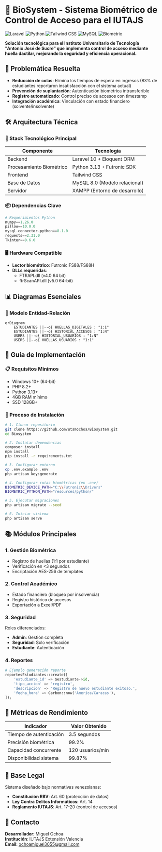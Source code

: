 # 🚀 BioSystem - Sistema Biométrico de Control de Acceso para el IUTAJS

![Laravel](https://img.shields.io/badge/Laravel-FF2D20?style=for-the-badge&logo=laravel&logoColor=white)
![Python](https://img.shields.io/badge/Python-3776AB?style=for-the-badge&logo=python&logoColor=white)
![Tailwind CSS](https://img.shields.io/badge/Tailwind_CSS-38B2AC?style=for-the-badge&logo=tailwind-css&logoColor=white)
![MySQL](https://img.shields.io/badge/MySQL-4479A1?style=for-the-badge&logo=mysql&logoColor=white)
![Biometric](https://img.shields.io/badge/Biometric-Security-2EA44F?style=for-the-badge)

**Solución tecnológica para el Instituto Universitario de Tecnología "Antonio José de Sucre" que implementa control de acceso mediante huella dactilar, mejorando la seguridad y eficiencia operacional.**

## 📌 Problemática Resuelta

- **Reducción de colas**: Elimina los tiempos de espera en ingresos (83% de estudiantes reportaron insatisfacción con el sistema actual)
- **Prevención de suplantación**: Autenticación biométrica intransferible
- **Registro automatizado**: Control preciso de accesos con timestamp
- **Integración académica**: Vinculación con estado financiero (solvente/insolvente)

## 🛠️ Arquitectura Técnica

### 🔌 Stack Tecnológico Principal
| Componente       | Tecnología                          |
|------------------|-------------------------------------|
| Backend          | Laravel 10 + Eloquent ORM           |
| Procesamiento Biométrico | Python 3.13 + Futronic SDK  |
| Frontend         | Tailwind CSS                        |
| Base de Datos    | MySQL 8.0 (Modelo relacional)       |
| Servidor         | XAMPP (Entorno de desarrollo)       |

### 📦 Dependencias Clave
```python
# Requerimientos Python
numpy==1.26.0
pillow==10.0.0
mysql-connector-python==8.1.0
requests==2.31.0
Tkinter==8.6.0
```

### 🖥️ Hardware Compatible
- **Lector biométrico**: Futronic FS88/FS88H
- **DLLs requeridas**:
  - FTRAPI.dll (v4.0 64 bit)
  - ftrScanAPI.dll (v5.0 64-bit)

## 📊 Diagramas Esenciales

### 🔗 Modelo Entidad-Relación
```mermaid
erDiagram
    ESTUDIANTES ||--o{ HUELLAS_DIGITALES : "1:1"
    ESTUDIANTES ||--o{ HISTORIAL_ACCESOS : "1:N"
    USERS ||--o{ HISTORIAL_USUARIOS : "1:N"
    USERS ||--o{ HUELLAS_USUARIOS : "1:1"
```

## 🚀 Guía de Implementación

### 📋 Requisitos Mínimos
- Windows 10+ (64-bit)
- PHP 8.2+
- Python 3.13+
- 4GB RAM mínimo
- SSD 128GB+

### 🔄 Proceso de Instalación
```bash
# 1. Clonar repositorio
git clone https://github.com/utsmochoa/Biosystem.git
cd Biosystem

# 2. Instalar dependencias
composer install
npm install
pip install -r requirements.txt

# 3. Configurar entorno
cp .env.example .env
php artisan key:generate

# 4. Configurar rutas biométricas (en .env)
BIOMETRIC_DEVICE_PATH="C:\\Futronic\\Drivers"
BIOMETRIC_PYTHON_PATH="resources/python/"

# 5. Ejecutar migraciones
php artisan migrate --seed

# 6. Iniciar sistema
php artisan serve
```

## 📚 Módulos Principales

### 1. Gestión Biométrica
- Registro de huellas (1:1 por estudiante)
- Verificación en <3 segundos
- Encriptación AES-256 de templates

### 2. Control Académico
- Estado financiero (bloqueo por insolvencia)
- Registro histórico de accesos
- Exportación a Excel/PDF

### 3. Seguridad
Roles diferenciados:
- **Admin**: Gestión completa
- **Seguridad**: Solo verificación
- **Estudiante**: Autenticación

### 4. Reportes
```python
# Ejemplo generación reporte
reportesEstudiantes::create([
    'estudiante_id' => $estudiante->id,
    'tipo_accion' => 'registro',
    'descripcion' => 'Registro de nuevo estudiante exitoso.',
    'fecha_hora' => Carbon::now('America/Caracas'),
]);
```

## 🧪 Métricas de Rendimiento

| Indicador | Valor Obtenido |
|-----------|----------------|
| Tiempo de autenticación | 3.5 segundos |
| Precisión biométrica | 99.2% |
| Capacidad concurrente | 120 usuarios/min |
| Disponibilidad sistema | 99.87% |

## 📜 Base Legal

Sistema diseñado bajo normativas venezolanas:
- **Constitución RBV**: Art. 60 (protección de datos)
- **Ley Contra Delitos Informáticos**: Art. 14
- **Reglamento IUTAJS**: Art. 17-20 (control de accesos)



## 📧 Contacto

**Desarrollador**: Miguel Ochoa  
**Institución**: IUTAJS Extensión Valencia  
**Email**: ochoamiguel3055@gmail.com
